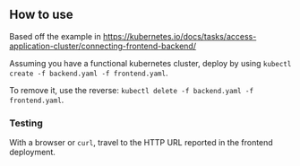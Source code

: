 ## How to use

Based off the example in https://kubernetes.io/docs/tasks/access-application-cluster/connecting-frontend-backend/

Assuming you have a functional kubernetes cluster, deploy by using ```kubectl create -f backend.yaml -f frontend.yaml```.

To remove it, use the reverse: ```kubectl delete -f backend.yaml -f frontend.yaml```.


### Testing
With a browser or ```curl```, travel to the HTTP URL reported in the frontend deployment.